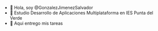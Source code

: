 - 👋 Hola, soy @GonzalezJimenezSalvador
- 👀 Estudio Desarrollo de Aplicaciones Multiplataforma en IES Punta del Verde
- 🌱 Aqui entrego mis tareas

<!---
GonzalezJimenezSalvador/GonzalezJimenezSalvador is a ✨ special ✨ repository because its `README.md` (this file) appears on your GitHub profile.
You can click the Preview link to take a look at your changes.
--->
